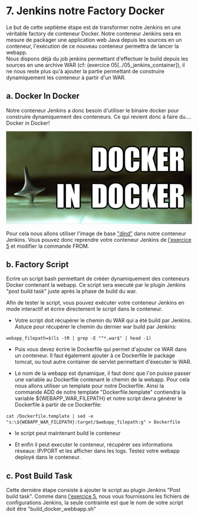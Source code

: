 # 7. Jenkins notre Factory Docker
Le but de cette septième étape est de transformer notre Jenkins en une véritable factory de conteneur Docker. Notre conteneur Jenkins sera en mesure de packager une application web Java depuis les sources en un conteneur, l'exécution de ce nouveau conteneur permettra de lancer la webapp.  
Nous dispons déjà du job jenkins permettant d'effectuer le build depuis les sources en une archive WAR (cf: (exercice 05[../05_jenkins_container]), il ne nous reste plus qu'à ajouter la partie permettant de construire dynamiquement les conteneur à partir d'un WAR.


## a. Docker In Docker
Notre conteneur Jenkins a donc besoin d'utiliser le binaire docker pour construire dynamiquement des conteneurs. Ce qui revient donc à faire du.... Docker in Docker!

![Inception Docker in Docker](../assets/dind.jpg)

Pour cela nous allons utiliser l'image de base ["dind"](https://github.com/jpetazzo/dind/) dans notre conteneur Jenkins. Vous pouvez donc reprendre votre conteneur Jenkins de [l'exercice 5](../05_jenkins_container) et modifier la commande FROM.  


## b. Factory Script
Ecrire un script bash permettant de crééer dynamiquement des conteneurs Docker contenant la webapp. Ce script sera executé par le plugin Jenkins "post build task" juste après la phase de build du war.


Afin de tester le script, vous pouvez exécuter votre conteneur Jenkins en mode interactif et écrire directement le script dans le conteneur.

* Votre script doit récupérer le chemin du WAR qui a été build par Jenkins. Astuce pour récupérer le chemin du dernier war build par Jenkins:
```shell
webapp_filepath=$(ls -tR | grep -E "^*.war$" | head -1)
```

* Puis vous devez écrire le Dockerfile qui permet d'ajouter ce WAR dans un conteneur. Il faut également ajouter à ce Dockerfile le package tomcat, ou tout autre container de servlet permettant d'éxecuter le WAR.

* Le nom de la webapp est dynamique, il faut donc que l'on puisse passer une variable au Dockerfile contenant le chemin de la webapp. Pour cela nous allons utiliser un template pour notre Dockerfile. Ainsi la commande ADD de notre template "Dockerfile.template" contiendra la variable ${WEBAPP_WAR_FILEPATH} et notre script devra générer le Dockerfile à partir de ce Dockerfile:

```shell
cat /Dockerfile.template | sed -e "s:\${WEBAPP_WAR_FILEPATH}:target/$webapp_filepath:g" > Dockerfile
```

* le script peut maintenant build le conteneur

* Et enfin il peut executer le conteneur, récupérer ses informations réseaux: IP/PORT et les afficher dans les logs. Testez votre webapp deployé dans le conteneur.


## c. Post Build Task
Cette dernière étape consiste à ajouter le script au plugin Jenkins "Post build task". Comme dans [l'exercice 5](../05_jenkins_container), nous vous fournissons les fichiers de configurations Jenkins, la seule contrainte est que le nom de votre script doit être "build_docker_webbapp.sh"
